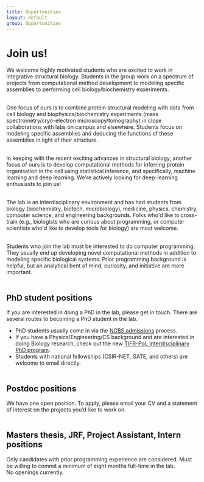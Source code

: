 ```yaml
---
title: Opportunities
layout: default
group: Opportunities
---
```


# Join us!

<p class="text-justify">
We welcome highly motivated students who are excited to work in integrative structural biology. Students in the group work on a spectrum of projects from computational method development to modeling specific assemblies to performing cell biology/biochemistry experiments. <br><br>

One focus of ours is to combine protein structural modeling with data from cell biology and biophysics/biochemistry experiments (mass spectrometry/cryo-electron microscopy/tomography) in close collaborations with labs on campus and elsewhere. Students focus on modeling specific assemblies and deducing the functions of these assemblies in light of their structure.<br><br>

In keeping with the recent exciting advances in structural biology, another focus of ours is to develop computational methods for inferring protein organisation in the cell using statistical inference, and specifically, machine learning and deep learning. We're actively looking for deep-learning enthusiasts to join us! <br><br>

</p>

<p class="text-justify">
The lab is an interdisciplinary environment and has had students from biology (biochemistry, biotech, microbiology), medicine, physics, chemistry, computer science, and engineering backgrounds. Folks who'd like to cross-train (e.g., biologists who are curious about programming, or computer scientists who'd like to develop tools for biology) are most welcome.  <br><br>

</p>

<p class="text-justify">
Students who join the lab must be interested to do computer programming. They usually end up developing novel computational methods in addition to modeling specific biological systems. Prior programming background is helpful, but an analytical bent of mind, curiosity, and initiative are more important.<br><br>

</p>

## PhD student positions

If you are interested in doing a PhD in the lab, please get in touch. There are several routes to becoming a PhD student in the lab.

   * PhD students usually come in via the <a href='https://www.ncbs.res.in/academic/admissions'>NCBS admissions</a> process. <br>
   * If you have a Physics/Engineering/CS background and are interested in doing Biology research, check out the new <a href='https://pol.ncbs.res.in'> TIFR-PoL Interdisciplinary PhD program</a>. <br>
   * Students with national fellowships (CSIR-NET, GATE, and others) are welcome to email directly. <br><br>
   
## Postdoc positions
We have one open position. To apply, please email your CV and a statement of interest on the projects you’d like to work on.<br><br>

## Masters thesis, JRF, Project Assistant, Intern positions

Only candidates with prior programming experience are considered.  Must be willing to commit a minimum of eight months full-time in the lab.
<br>
No openings currently.<br><br>
